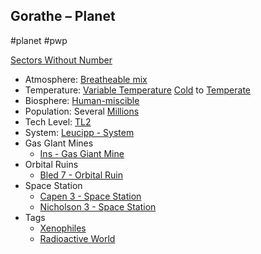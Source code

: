 ## Gorathe &ndash; Planet

#planet #pwp

[Sectors Without Number](https://sectorswithoutnumber.com/sector/bfDcBzTtgpeyLUfwzjio/planet/jvw546qUfAnOtxjx5PGq)

- Atmosphere: [Breatheable mix](STARS%20WITHOUT%20NUMBER,%20FREE%20EDITION%20-%20obsidian.md#Breatheable%20Mix)
- Temperature: [Variable Temperature](STARS%20WITHOUT%20NUMBER,%20FREE%20EDITION%20-%20obsidian.md#Variable%20Temperature.md) [Cold](STARS%20WITHOUT%20NUMBER,%20FREE%20EDITION%20-%20obsidian.md#Cold) to [Temperate](STARS%20WITHOUT%20NUMBER,%20FREE%20EDITION%20-%20obsidian.md#Temperate)
- Biosphere: [Human-miscible](STARS%20WITHOUT%20NUMBER,%20FREE%20EDITION%20-%20obsidian.md#Human-Miscible)
- Population: Several [Millions](STARS%20WITHOUT%20NUMBER,%20FREE%20EDITION%20-%20obsidian.md#Millions)
- Tech Level: [TL2](STARS%20WITHOUT%20NUMBER,%20FREE%20EDITION%20-%20obsidian.md#TL2)
- System: [Leucipp - System](STARS%20WITHOUT%20NUMBER,%20FREE%20EDITION%20-%20obsidian.md#PiratesWithoutPlunder/Leucipp%20-%20System)
- Gas GIant Mines
	- [Ins - Gas Giant Mine](STARS%20WITHOUT%20NUMBER,%20FREE%20EDITION%20-%20obsidian.md#PiratesWithoutPlunder/Ins%20-%20Gas%20Giant%20Mine)
- Orbital Ruins
	- [Bled 7 - Orbital Ruin](STARS%20WITHOUT%20NUMBER,%20FREE%20EDITION%20-%20obsidian.md#PiratesWithoutPlunder/Bled%207%20-%20Orbital%20Ruin)
- Space Station
   - [Capen 3 - Space Station](STARS%20WITHOUT%20NUMBER,%20FREE%20EDITION%20-%20obsidian.md#PiratesWithoutPlunder/Capen%203%20-%20Space%20Station)
   - [Nicholson 3 - Space Station](STARS%20WITHOUT%20NUMBER,%20FREE%20EDITION%20-%20obsidian.md#PiratesWithoutPlunder/Nicholson%203%20-%20Space%20Station)
- Tags
   - [Xenophiles](STARS%20WITHOUT%20NUMBER,%20FREE%20EDITION%20-%20obsidian.md#Xenophiles)
   - [Radioactive World](STARS%20WITHOUT%20NUMBER,%20FREE%20EDITION%20-%20obsidian.md#Radioactive%20World)

